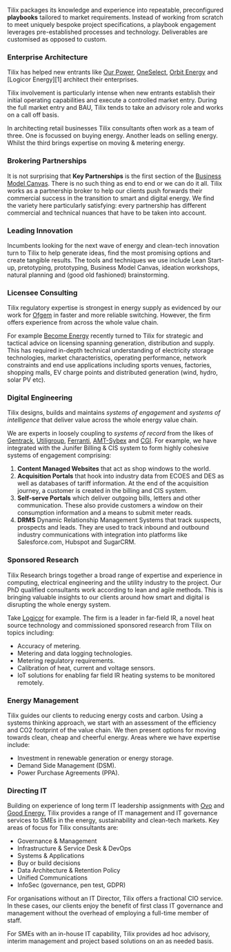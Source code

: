 Tilix packages its knowledge and experience into repeatable, preconfigured **playbooks** tailored to market requirements. Instead of working from scratch to meet uniquely bespoke project specifications, a playbook engagement leverages pre-established processes and technology. Deliverables are customised as opposed to custom.

### Enterprise Architecture
Tilix has helped new entrants like [Our Power][6], [OneSelect][7], [Orbit Energy][8] and [Logicor Energy][1] architect their enterprises.

Tilix involvement is particularly intense when new entrants establish their initial operating capabilities and execute a controlled market entry. During the full market entry and BAU, Tilix tends to take an advisory role and works on a call off basis.

In architecting retail businesses Tilix consultants often work as a team of three. One is focussed on buying energy. Another leads on selling energy. Whilst the third brings expertise on moving & metering energy.

### Brokering Partnerships
It is not surprising that **Key Partnerships** is the first section of the [Business Model Canvas](https://en.wikipedia.org/wiki/Business_Model_Canvas). There is no such thing as end to end or we can do it all. Tilix works as a partnership broker to help our clients push forwards their commercial success in the transition to smart and digital energy. We find the variety here particularly satisfying: every partnership has different commercial and technical nuances that have to be taken into account.

### Leading Innovation
Incumbents looking for the next wave of energy and clean-tech innovation turn to Tilix to help generate ideas, find the most promising options and create tangible results. The tools and techniques we use include Lean Start-up, pretotyping, prototyping, Business Model Canvas, ideation workshops, natural planning and (good old fashioned) brainstorming.

### Licensee Consulting
Tilix regulatory expertise is strongest in energy supply as evidenced by our work for [Ofgem][4] in faster and more reliable switching. However, the firm offers experience from across the whole value chain.

For example [Become Energy][5] recently turned to Tilix for strategic and tactical advice on licensing spanning generation, distribution and supply. This has required in-depth technical understanding of electricity storage technologies, market characteristics, operating performance, network constraints and end use applications including sports venues, factories, shopping malls, EV charge points and distributed generation (wind, hydro, solar PV etc).

### Digital Engineering
Tilix designs, builds and maintains *systems of engagement* and *systems of intelligence* that deliver value across the whole energy value chain.

 We are experts in loosely coupling to *systems of record* from the likes of [Gentrack][7], [Utiligroup][8], [Ferranti][9], [AMT-Sybex][10] and [CGI][11]. For example, we have integrated with the Junifer Billing & CIS system to form highly cohesive systems of engagement comprising:

1. **Content Managed Websites** that act as shop windows to the world.
2. **Acquisition Portals** that hook into industry data from ECOES and DES as well as databases of tariff information. At the end of the acquisition journey, a customer is created in the billing and CIS system.
3. **Self-serve Portals** which deliver outgoing bills, letters and other communication. These also provide customers a window on their consumption information and a means to submit meter reads.
4. **DRMS** Dynamic Relationship Management Systems that track suspects, prospects and leads. They are used to track inbound and outbound industry communications with integration into platforms like Salesforce.com, Hubspot and SugarCRM.

### Sponsored Research
Tilix Research brings together a broad range of expertise and experience in computing, electrical engineering and the utility industry to the project. Our PhD qualified consultants work according to lean and agile methods. This is bringing valuable insights to our clients around how smart and digital is disrupting the whole energy system.

Take [Logicor][14] for example. The firm is a leader in far-field IR, a novel heat source technology and commissioned sponsored research from Tilix on topics including:

- Accuracy of metering.
- Metering and data logging technologies.
- Metering regulatory requirements.
- Calibration of heat, current and voltage sensors.
- IoT solutions for enabling far field IR heating systems to be monitored remotely.

### Energy Management
Tilix guides our clients to reducing energy costs and carbon. Using a systems thinking approach, we start with an assessment of the efficiency and CO2 footprint of the value chain. We then present options for moving towards clean, cheap and cheerful energy. Areas where we have expertise include:

- Investment in renewable generation or energy storage.
- Demand Side Management (DSM).
- Power Purchase Agreements (PPA).

### Directing IT
Building on experience of long term IT leadership assignments with [Ovo][12] and [Good Energy][13], Tilix provides a range of IT management and IT governance services to SMEs in the energy, sustainability and clean-tech markets. Key areas of focus for Tilix consultants are:

- Governance & Management
- Infrastructure & Service Desk & DevOps
- Systems & Applications
- Buy or build decisions
- Data Architecture & Retention Policy
- Unified Communications
- InfoSec (governance, pen test, GDPR)

For organisations without an IT Director, Tilix offers a fractional CIO service. In these cases, our clients enjoy the benefit of first class IT governance and management without the overhead of employing a full-time member of staff.

For SMEs with an in-house IT capability, Tilix provides ad hoc advisory, interim management and project based solutions on an as needed basis.

[4]: https://www.ofgem.gov.uk/gas/retail-market/market-review-and-reform/smarter-markets-programme/switching-programme
[5]: http://become-energy.com
[6]: https://our-power.co.uk
[7]: https://www.gentrack.com
[8]: https://www.utiligroup.com
[9]: http://www.ferranti.be
[10]: https://www.amt-sybex.com
[11]: https://www.cgi.com/en/utilities
[12]: https://www.ovoenergy.com
[13]: https://www.goodenergy.co.uk
[14]: http://www.logicor.co.uk
